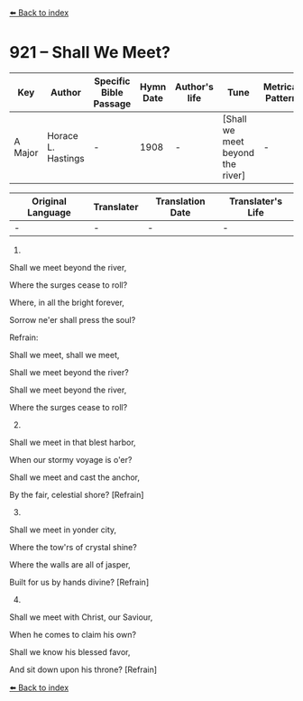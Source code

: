 [⬅️ Back to index](../README.md)

# 921 – Shall We Meet?

Key | Author   | Specific Bible Passage     |Hymn Date |Author's life |Tune |Metrical Pattern   |Composer/Source
-- | --------- | ---------------------------|----------|--------------|-----|-------------------|-------------  
A Major |Horace L. Hastings |- |1908 |- |[Shall we meet beyond the river] |- |Elihu S. Rice

Original Language | Translater | Translation Date   | Translater's Life  
----------------- | --------- | --------------------|-------------     
\- |- |- |-




1.

Shall we meet beyond the river,

Where the surges cease to roll?

Where, in all the bright forever,

Sorrow ne'er shall press the soul?



Refrain:

Shall we meet, shall we meet,

Shall we meet beyond the river?

Shall we meet beyond the river,

Where the surges cease to roll?



2.

Shall we meet in that blest harbor,

When our stormy voyage is o'er?

Shall we meet and cast the anchor,

By the fair, celestial shore?  [Refrain]



3.

Shall we meet in yonder city,

Where the tow'rs of crystal shine?

Where the walls are all of jasper,

Built for us by hands divine?  [Refrain]



4.

Shall we meet with Christ, our Saviour,

When he comes to claim his own?

Shall we know his blessed favor,

And sit down upon his throne?  [Refrain]



[⬅️ Back to index](../README.md)
